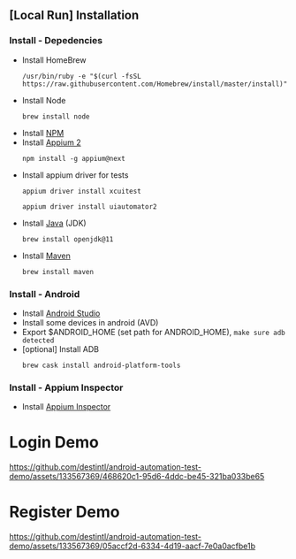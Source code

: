 ## [Local Run] Installation

### Install - Depedencies

- Install HomeBrew
  ```
  /usr/bin/ruby -e "$(curl -fsSL https://raw.githubusercontent.com/Homebrew/install/master/install)"
  ```
- Install Node
  ```
  brew install node
  ```
- Install [NPM](https://www.npmjs.com/)
- Install [Appium 2](https://appium.github.io/appium/docs/en/2.0/intro/)
  ```
  npm install -g appium@next
  ```
- Install appium driver for tests
  ```
  appium driver install xcuitest
  ```
  ```
  appium driver install uiautomator2
  ```
- Install [Java](https://www.oracle.com/id/java/technologies/javase/javase8-archive-downloads.html) (JDK)
  ```
  brew install openjdk@11
  ```
- Install [Maven](https://maven.apache.org/)
  ```
  brew install maven
  ```

### Install - Android

- Install [Android Studio](https://developer.android.com/studio)
- Install some devices in android (AVD)
- Export $ANDROID_HOME (set path for ANDROID_HOME), `make sure adb detected`
- [optional] Install ADB
  ```
  brew cask install android-platform-tools
  ```

### Install - Appium Inspector
- Install [Appium Inspector](https://github.com/appium/appium-inspector/releases)





# Login Demo
https://github.com/destintl/android-automation-test-demo/assets/133567369/468620c1-95d6-4ddc-be45-321ba033be65


# Register Demo
https://github.com/destintl/android-automation-test-demo/assets/133567369/05accf2d-6334-4d19-aacf-7e0a0acfbe1b

